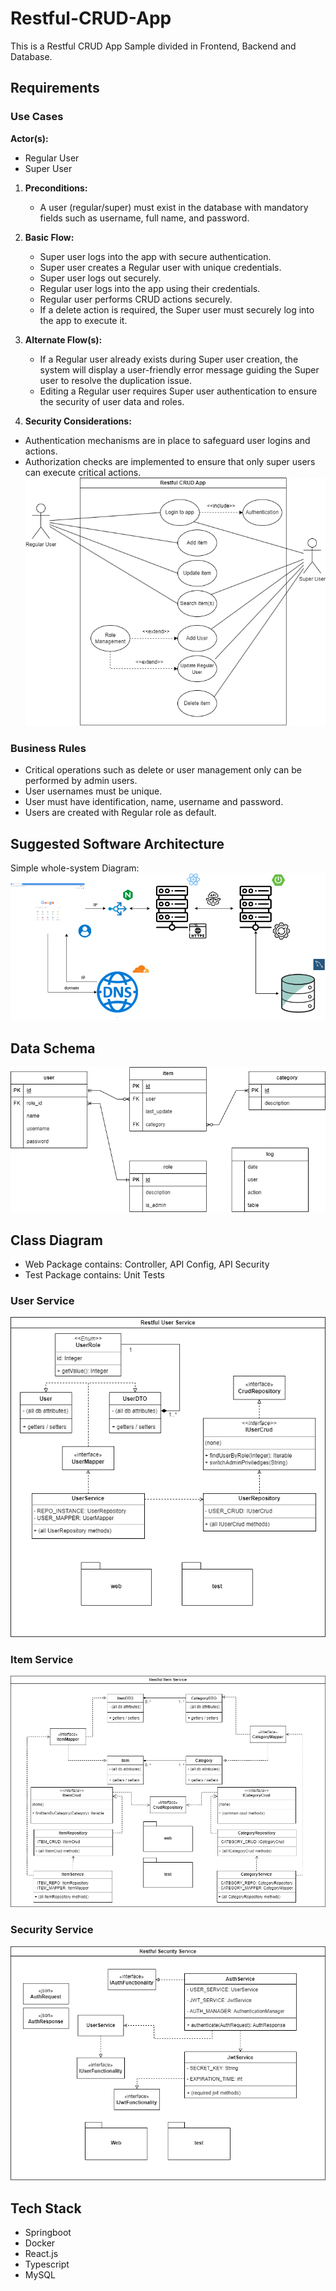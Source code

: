 # Restful-CRUD-App
This is a Restful CRUD App Sample divided in Frontend, Backend and Database.

## Requirements
### Use Cases
**Actor(s):**
- Regular User
- Super User

1. **Preconditions:**
   - A user (regular/super) must exist in the database with mandatory fields such as username, full name, and password.

2. **Basic Flow:**
   - Super user logs into the app with secure authentication.
   - Super user creates a Regular user with unique credentials.
   - Super user logs out securely.
   - Regular user logs into the app using their credentials.
   - Regular user performs CRUD actions securely.
   - If a delete action is required, the Super user must securely log into the app to execute it.

3. **Alternate Flow(s):**
   - If a Regular user already exists during Super user creation, the system will display a user-friendly error message guiding the Super user to resolve the duplication issue.
   - Editing a Regular user requires Super user authentication to ensure the security of user data and roles.

4. **Security Considerations:**
- Authentication mechanisms are in place to safeguard user logins and actions.
- Authorization checks are implemented to ensure that only super users can execute critical actions.
![Alt Text](image/use_cases.png)

### Business Rules
- Critical operations such as delete or user management only can be performed by admin users.
- User usernames must be unique.
- User must have identification, name, username and password.
- Users are created with Regular role as default.
## Suggested Software Architecture
Simple whole-system Diagram:
![Alt Text](image/suggested_architecture.png)
## Data Schema
![Alt Text](image/data_schema.png)
## Class Diagram
- Web Package contains: Controller, API Config, API Security
- Test Package contains: Unit Tests
### User Service
![Alt Text](image/user_service_class_diagram.png)
### Item Service
![Alt Text](image/item_service_class_diagram.png)
### Security Service
![Alt Text](image/security_service_class_diagram.png)
## Tech Stack
- Springboot
- Docker
- React.js
- Typescript
- MySQL